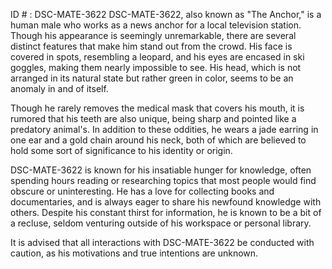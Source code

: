 ID # : DSC-MATE-3622
DSC-MATE-3622, also known as "The Anchor," is a human male who works as a news anchor for a local television station. Though his appearance is seemingly unremarkable, there are several distinct features that make him stand out from the crowd. His face is covered in spots, resembling a leopard, and his eyes are encased in ski goggles, making them nearly impossible to see. His head, which is not arranged in its natural state but rather green in color, seems to be an anomaly in and of itself.

Though he rarely removes the medical mask that covers his mouth, it is rumored that his teeth are also unique, being sharp and pointed like a predatory animal's. In addition to these oddities, he wears a jade earring in one ear and a gold chain around his neck, both of which are believed to hold some sort of significance to his identity or origin.

DSC-MATE-3622 is known for his insatiable hunger for knowledge, often spending hours reading or researching topics that most people would find obscure or uninteresting. He has a love for collecting books and documentaries, and is always eager to share his newfound knowledge with others. Despite his constant thirst for information, he is known to be a bit of a recluse, seldom venturing outside of his workspace or personal library.

It is advised that all interactions with DSC-MATE-3622 be conducted with caution, as his motivations and true intentions are unknown.